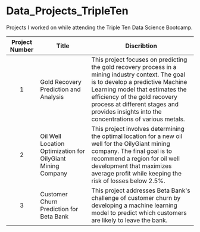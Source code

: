 # Data_Projects_TripleTen
Projects I worked on while attending the Triple Ten Data Science Bootcamp.

| Project Number | Title | Discribtion |
| :------------: | ------| ------------|
| 1 | Gold Recovery Prediction and Analysis | This project focuses on predicting the gold recovery process in a mining industry context. The goal is to develop a predictive Machine Learning model that estimates the efficiency of the gold recovery process at different stages and provides insights into the concentrations of various metals. |
| 2 | Oil Well Location Optimization for OilyGiant Mining Company | This project involves determining the optimal location for a new oil well for the OilyGiant mining company. The final goal is to recommend a region for oil well development that maximizes average profit while keeping the risk of losses below 2.5%. |
| 3 | Customer Churn Prediction for Beta Bank | This project addresses Beta Bank's challenge of customer churn by developing a machine learning model to predict which customers are likely to leave the bank.|
